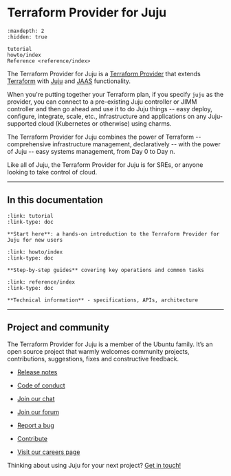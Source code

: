 # Terraform Provider for Juju

```{toctree}
:maxdepth: 2
:hidden: true

tutorial
howto/index
Reference <reference/index>
```

<!--
reference/index
explanation/index
-->

The Terraform Provider for Juju is a [Terraform Provider](https://developer.hashicorp.com/terraform/language/providers) that extends [Terraform](https://developer.hashicorp.com/terraform) with [Juju](https://documentation.ubuntu.com/juju) and [JAAS](https://jaas.ai/) functionality.

When you're putting together your Terraform plan, if you specify `juju` as the provider, you can connect to a pre-existing Juju controller or JIMM controller and then go ahead and use it to do Juju things -- easy deploy, configure, integrate, scale, etc., infrastructure and applications on any Juju-supported cloud (Kubernetes or otherwise) using charms.

The Terraform Provider for Juju combines the power of Terraform -- comprehensive infrastructure management, declaratively -- with the power of Juju -- easy systems management, from Day 0 to Day n.

Like all of Juju, the Terraform Provider for Juju is for SREs, or anyone looking to take control of cloud.

---------

## In this documentation

```{grid-item-card} [Tutorial](tutorial)
:link: tutorial
:link-type: doc

**Start here**: a hands-on introduction to the Terraform Provider for Juju for new users
```

```{grid-item-card} [How-to guides](/index)
:link: howto/index
:link-type: doc

**Step-by-step guides** covering key operations and common tasks
```

```{grid-item-card} [Reference](/index)
:link: reference/index
:link-type: doc

**Technical information** - specifications, APIs, architecture
```

---------


## Project and community

The Terraform Provider for Juju is a member of the Ubuntu family. It’s an open source project that warmly welcomes community projects, contributions, suggestions, fixes and constructive feedback.

* [Release notes](https://github.com/juju/terraform-provider-juju/releases )

* [Code of conduct](https://ubuntu.com/community/ethos/code-of-conduct)

* [Join our chat](https://matrix.to/#/#terraform-provider-juju:ubuntu.com)

* [Join our forum](https://discourse.charmhub.io/)

* [Report a bug](https://github.com/juju/terraform-provider-juju/issues/new?title=doc%3A+ADD+A+TITLE&body=DESCRIBE+THE+ISSUE%0A%0A---%0ADocument:%20index.md)

* [Contribute](https://github.com/juju/terraform-provider-juju/blob/main/CONTRIBUTING.md)

* [Visit our careers page](https://juju.is/careers)

Thinking about using Juju for your next project? [Get in touch!](https://canonical.com/contact-us)
